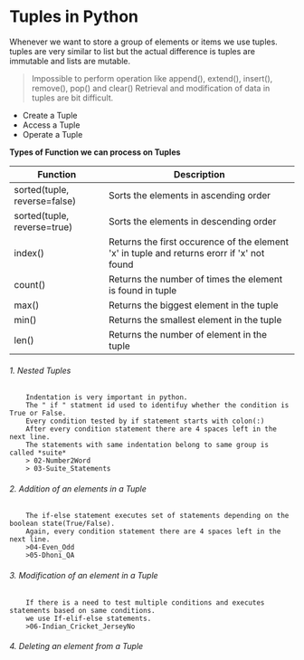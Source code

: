 # Tuples in Python
Whenever we want to store a group of elements or items we use tuples. tuples are very similar to list
but the actual difference is tuples are immutable and lists are mutable.
> Impossible to perform operation like append(), extend(), insert(), remove(), pop() and clear()
> Retrieval and modification of data in tuples are bit difficult. 
- Create a Tuple
- Access a Tuple
- Operate a Tuple

**Types of Function we can process on Tuples**

| Function | Description |
| --- | --- |
| sorted(tuple, reverse=false) | Sorts the elements in ascending order |
| sorted(tuple, reverse=true) | Sorts the elements in descending order |
| index() | Returns the first occurence of the element 'x' in tuple and returns erorr if 'x' not found |
| count() | Returns the number of times the element is found in tuple |
| max() | Returns the biggest element in the tuple |
| min() | Returns the smallest element in the tuple |
| len() | Returns the number of element in the tuple |

###### 1. Nested Tuples
```
	Indentation is very important in python.
	The " if " statment id used to identifuy whether the condition is True or False.
	Every condition tested by if statement starts with colon(:)
	After every condition statement there are 4 spaces left in the next line.
	The statements with same indentation belong to same group is called *suite*	
	> 02-Number2Word
	> 03-Suite_Statements
```

###### 2. Addition of an elements in a Tuple 
```
	The if-else statement executes set of statements depending on the boolean state(True/False).
	Again, every condition statement there are 4 spaces left in the next line.
	>04-Even_Odd
	>05-Dhoni_QA
```


###### 3. Modification of an element in a Tuple
```
	If there is a need to test multiple conditions and executes statements based on same conditions.
	we use If-elif-else statements. 
	>06-Indian_Cricket_JerseyNo
```

###### 4. Deleting an element from a Tuple
```
	
```



